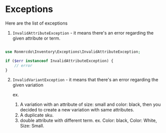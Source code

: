 # Exceptions

Here are the list of exceptions

1. ```InvalidAttributeException``` - it means there's an error regarding the given attribute or term.

```php

use Ronmrcdo\Inventory\Exceptions\InvalidAttributeException;

if ($err instanceof InvalidAttributeException) {
    // error
}
```

2. ```InvalidVariantException``` - it means that there's an error regarding the given variation

    ex. 

    1. A variation with an attribute of size: small and color: black, then you decided to create a new variation with same attributes.
    2. A duplicate sku.
    3. double attribute with different term. ex. Color: black, Color: White, Size: Small.


